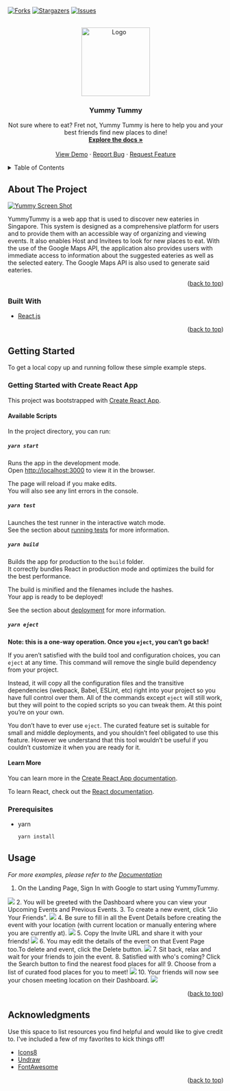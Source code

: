 
<div id="top"></div>


<!-- PROJECT SHIELDS -->
<!--
*** I'm using markdown "reference style" links for readability.
*** Reference links are enclosed in brackets [ ] instead of parentheses ( ).
*** See the bottom of this document for the declaration of the reference variables
*** for contributors-url, forks-url, etc. This is an optional, concise syntax you may use.
*** https://www.markdownguide.org/basic-syntax/#reference-style-links
-->
[![Forks][forks-shield]][forks-url]
[![Stargazers][stars-shield]][stars-url]
[![Issues][issues-shield]][issues-url]


<!-- PROJECT LOGO -->
<br />
<div align="center">
  <a href="https://github.com/matthew-chua/YummyTummy">
    <img src="src/Assets/YummyTummyLogo.svg" alt="Logo" width="160" height="160">
  </a>

  <h3 align="center">Yummy Tummy</h3>

  <p align="center">
    Not sure where to eat? Fret not, Yummy Tummy is here to help you and your best friends find new places to dine!
    <br />
    <a href="https://docs.google.com/document/d/1PGXFMxOzo0Xzxs_QLbm7PyQhAGxLvLaw/edit#heading=h.6a1ol73idkep"><strong>Explore the docs »</strong></a>
    <br />
    <br />
    <a href="https://github.com/matthew-chua/YummyTummy">View Demo</a>
    ·
    <a href="https://github.com/matthew-chua/YummyTummy/issues">Report Bug</a>
    ·
    <a href="https://github.com/matthew-chua/YummyTummy/issues">Request Feature</a>
  </p>
</div>



<!-- TABLE OF CONTENTS -->
<details>
  <summary>Table of Contents</summary>
  <ol>
    <li>
      <a href="#about-the-project">About The Project</a>
      <ul>
        <li><a href="#built-with">Built With</a></li>
      </ul>
    </li>
    <li>
      <a href="#getting-started">Getting Started</a>
      <ul>
        <li><a href="#prerequisites">Prerequisites</a></li>
        <li><a href="#installation">Installation</a></li>
      </ul>
    </li>
    <li><a href="#usage">Usage</a></li>
<!--     <li><a href="#roadmap">Roadmap</a></li> -->
    <li><a href="#contributing">Contributing</a></li>
<!--     <li><a href="#license">License</a></li> -->
<!--     <li><a href="#contact">Contact</a></li> -->
    <li><a href="#acknowledgments">Acknowledgments</a></li>
  </ol>
</details>



<!-- ABOUT THE PROJECT -->
## About The Project
[![Yummy Screen Shot][product-screenshot]](https://yummytum.herokuapp.com)

YummyTummy is a web app that is used to discover new eateries in Singapore. This system is designed as a comprehensive platform for users and to provide them with an accessible way of organizing and viewing events. It also enables Host and Invitees to look for  new places to eat. With the use of the Google Maps API, the application also provides users with immediate access to information about the suggested eateries as well as the selected eatery. The Google Maps API is also used to generate said eateries. 

<p align="right">(<a href="#top">back to top</a>)</p>


### Built With

* [React.js](https://reactjs.org/)

<p align="right">(<a href="#top">back to top</a>)</p>



<!-- GETTING STARTED -->
## Getting Started

To get a local copy up and running follow these simple example steps.

### Getting Started with Create React App

This project was bootstrapped with [Create React App](https://github.com/facebook/create-react-app).

#### Available Scripts

In the project directory, you can run:

##### `yarn start`

Runs the app in the development mode.\
Open [http://localhost:3000](http://localhost:3000) to view it in the browser.

The page will reload if you make edits.\
You will also see any lint errors in the console.

##### `yarn test`

Launches the test runner in the interactive watch mode.\
See the section about [running tests](https://facebook.github.io/create-react-app/docs/running-tests) for more information.

##### `yarn build`

Builds the app for production to the `build` folder.\
It correctly bundles React in production mode and optimizes the build for the best performance.

The build is minified and the filenames include the hashes.\
Your app is ready to be deployed!

See the section about [deployment](https://facebook.github.io/create-react-app/docs/deployment) for more information.

##### `yarn eject`

**Note: this is a one-way operation. Once you `eject`, you can’t go back!**

If you aren’t satisfied with the build tool and configuration choices, you can `eject` at any time. This command will remove the single build dependency from your project.

Instead, it will copy all the configuration files and the transitive dependencies (webpack, Babel, ESLint, etc) right into your project so you have full control over them. All of the commands except `eject` will still work, but they will point to the copied scripts so you can tweak them. At this point you’re on your own.

You don’t have to ever use `eject`. The curated feature set is suitable for small and middle deployments, and you shouldn’t feel obligated to use this feature. However we understand that this tool wouldn’t be useful if you couldn’t customize it when you are ready for it.

#### Learn More

You can learn more in the [Create React App documentation](https://facebook.github.io/create-react-app/docs/getting-started).

To learn React, check out the [React documentation](https://reactjs.org/).


### Prerequisites

* yarn
  ```sh
  yarn install
  ```

<!-- ### Installation

1. Get a free API Key at [https://example.com](https://example.com)
2. Clone the repo
   ```sh
   git clone https://github.com/your_username_/Project-Name.git
   ```
3. Install NPM packages
   ```sh
   npm install
   ```
4. Enter your API in `config.js`
   ```js
   const API_KEY = 'ENTER YOUR API';
   ```

<p align="right">(<a href="#top">back to top</a>)</p> -->



<!-- USAGE EXAMPLES -->
## Usage

_For more examples, please refer to the [Documentation](https://example.com)_

1. On the Landing Page, Sign In with Google to start using YummyTummy. 
<img src="ReadMeAssets/LandingPage.png"/>
2. You will be greeted with the Dashboard where you can view your Upcoming Events and Previous Events.
3. To create a new event, click "Jio Your Friends".
<img src="ReadMeAssets/Dashboard:JoinEvent.png"/>
4. Be sure to fill in all the Event Details before creating the event with your location (with current location or manually entering where you are currently at).
<img src="ReadMeAssets/CreateEvent:JoinWithLocation.png"/>
5. Copy the Invite URL and share it with your friends!
<img src="ReadMeAssets/CopyURL:UpdatedParticipantList.png"/>
6. You may edit the details of the event on that Event Page too.To delete and event, click the Delete button.
<img src="ReadMeAssets/DeleteEvent.png"/>
7. Sit back, relax and wait for your friends to join the event.
8. Satisfied with who's coming? Click the Search button to find the nearest food places for all!
9. Choose from a list of curated food places for you to meet!
<img src="ReadMeAssets/CuratedLocations.png"/>
10. Your friends will now see your chosen meeting location on their Dashboard.
<img src="ReadMeAssets/SelectedLocation.png"/>

<p align="right">(<a href="#top">back to top</a>)</p>



<!-- ROADMAP -->
<!-- ## Roadmap

- [x] Add Changelog
- [x] Add back to top links
- [] Add Additional Templates w/ Examples
- [] Add "components" document to easily copy & paste sections of the readme
- [] Multi-language Support
    - [] Chinese
    - [] Spanish

See the [open issues](https://github.com/othneildrew/Best-README-Template/issues) for a full list of proposed features (and known issues).

<p align="right">(<a href="#top">back to top</a>)</p> -->



<!-- CONTRIBUTING -->
<!-- ## Contributing

Contributions are what make the open source community such an amazing place to learn, inspire, and create. Any contributions you make are **greatly appreciated**.

If you have a suggestion that would make this better, please fork the repo and create a pull request. You can also simply open an issue with the tag "enhancement".
Don't forget to give the project a star! Thanks again!

1. Fork the Project
2. Create your Feature Branch (`git checkout -b feature/AmazingFeature`)
3. Commit your Changes (`git commit -m 'Add some AmazingFeature'`)
4. Push to the Branch (`git push origin feature/AmazingFeature`)
5. Open a Pull Request

<p align="right">(<a href="#top">back to top</a>)</p> -->



<!-- LICENSE -->
<!-- ## License

Distributed under the MIT License. See `LICENSE.txt` for more information.

<p align="right">(<a href="#top">back to top</a>)</p> -->



<!-- CONTACT -->
<!-- ## Contact

Your Name - [@your_twitter](https://twitter.com/your_username) - email@example.com

Project Link: [https://github.com/matthew-chua/YummyTummy](https://github.com/matthew-chua/YummyTummy)

<p align="right">(<a href="#top">back to top</a>)</p>
 -->


<!-- ACKNOWLEDGMENTS -->
## Acknowledgments

Use this space to list resources you find helpful and would like to give credit to. I've included a few of my favorites to kick things off!

<!-- * [Choose an Open Source License](https://choosealicense.com) -->
* [Icons8](https://icons8.com/l/animations/)
* [Undraw](https://undraw.co)
* [FontAwesome](https://fontawesome.com)

<p align="right">(<a href="#top">back to top</a>)</p>



<!-- MARKDOWN LINKS & IMAGES -->
<!-- https://www.markdownguide.org/basic-syntax/#reference-style-links -->
[contributors-shield]: https://img.shields.io/github/contributors/othneildrew/Best-README-Template.svg?style=for-the-badge
[contributors-url]: https://github.com/matthew-chua/graphs/contributors
[forks-shield]: https://img.shields.io/github/forks/othneildrew/Best-README-Template.svg?style=for-the-badge
[forks-url]: https://github.com/matthew-chua/YummyTummy/network/members
[stars-shield]: https://img.shields.io/github/stars/othneildrew/Best-README-Template.svg?style=for-the-badge
[stars-url]: https://github.com/matthew-chua/YummyTummy/stargazers
[issues-shield]: https://img.shields.io/github/issues/othneildrew/Best-README-Template.svg?style=for-the-badge
[issues-url]: https://github.com/matthew-chua/YummyTummy/issues
[license-shield]: https://img.shields.io/github/license/othneildrew/Best-README-Template.svg?style=for-the-badge
[license-url]: https://github.com/matthew-chua/master/LICENSE.txt
[product-screenshot]: https://github.com/matthew-chua/master/ReadMeAssets/LandingPage.png
